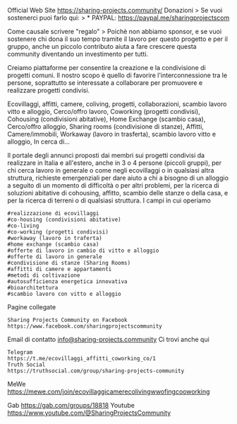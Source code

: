 Official Web Site
https://sharing-projects.community/
Donazioni > Se vuoi sostenerci puoi farlo qui: > * PAYPAL: https://paypal.me/sharingprojectscom

Come causale scrivere "regalo" > Poichè non abbiamo sponsor, e se vuoi sostenere chi dona il suo tempo tramite il lavoro per questo progetto e per il gruppo, anche un piccolo contributo aiuta a fare crescere questa community diventando un investimento per tutti.

Creiamo piattaforme per consentire la creazione e la condivisione di progetti comuni.
Il nostro scopo è quello di favorire l'interconnessione tra le persone, soprattutto se interessate a collaborare per promuovere e realizzare progetti condivisi.

Ecovillaggi, affitti, camere, coliving, progetti, collaborazioni, scambio lavoro vitto e alloggio, Cerco/offro lavoro, Coworking (progetti condivisi), Cohousing (condivisioni abitative), Home Exchange (scambio casa), Cerco/offro alloggio, Sharing rooms (condivisione di stanze), Affitti, Camere/immobili, Workaway (lavoro in trasferta), scambio lavoro vitto e alloggio, In cerca di...

Il portale degli annunci proposti dai membri sui progetti condivisi da realizzare in Italia e all'estero, anche in 3 o 4 persone (piccoli gruppi), per chi cerca lavoro in generale o come negli ecovillaggi o in qualsiasi altra struttura, richieste emergenziali per dare aiuto a chi a bisogno di un alloggio a seguito di un momento di difficoltà o per altri problemi, per la ricerca di soluzioni abitative di cohousing, affitto, scambio delle stanze o della casa, e per la ricerca di terreni o di qualsiasi struttura.
I campi in cui operiamo

    #realizzazione di ecovillaggi
    #co-housing (condivisioni abitative)
    #co-living
    #co-working (progetti condivisi)
    #workaway (lavoro in traferta)
    #home exchange (scambio casa)
    #offerte di lavoro in cambio di vitto e alloggio
    #offerte di lavoro in generale
    #condivisione di stanze (Sharing Rooms)
    #affitti di camere e appartamenti
    #metodi di coltivazione
    #autosufficienza energetica innovativa
    #bioarchitettura
    #scambio lavoro con vitto e alloggio

Pagine collegate

    Sharing Projects Community on Facebook
    https://www.facebook.com/sharingprojectscommunity

Email di contatto
info@sharing-projects.community
Ci trovi anche qui

    Telegram
    https://t.me/ecovillaggi_affitti_coworking_co/1
    Truth Social
    https://truthsocial.com/group/sharing-projects-community


MeWe
https://mewe.com/join/ecovillaggicamerecolivingwwofingcooworking

Gab
https://gab.com/groups/18818
Youtube
https://www.youtube.com/@SharingProjectsCommunity
